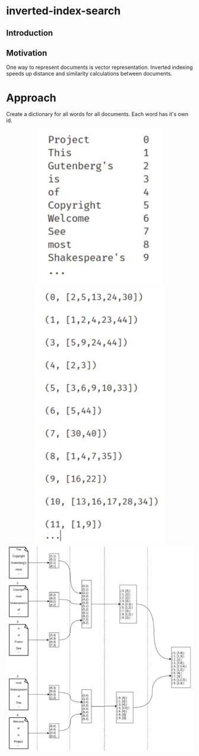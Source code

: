 # inverted-index-search

## Introduction


## Motivation
One way to represent documents is vector representation. Inverted indexing speeds up distance and similarity calculations between documents. 

# Approach
Create a dictionary for all words for all documents. Each word has it's own id. 

<div align="center"> 
<img src="images/dictionary.png">
</div>

<div align="center"> 
<img src="images/inverted_index.png">
</div>

<div align="center"> 
<img src="images/whole_process.png">
</div>




